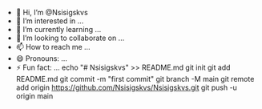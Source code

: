 - 👋 Hi, I’m @Nsisigskvs
- 👀 I’m interested in ...
- 🌱 I’m currently learning ...
- 💞️ I’m looking to collaborate on ...
- 📫 How to reach me ...
- 😄 Pronouns: ...
- ⚡ Fun fact: ...
echo "# Nsisigskvs" >> README.md
git init
git add README.md
git commit -m "first commit"
git branch -M main
git remote add origin https://github.com/Nsisigskvs/Nsisigskvs.git
git push -u origin main  
<!---
Nsisigskvs/Nsisigskvs is a ✨ special ✨ repository because its `README.md` (this file) appears on your GitHub profile.
You can click the Preview link to take a look at your changes.
--->
